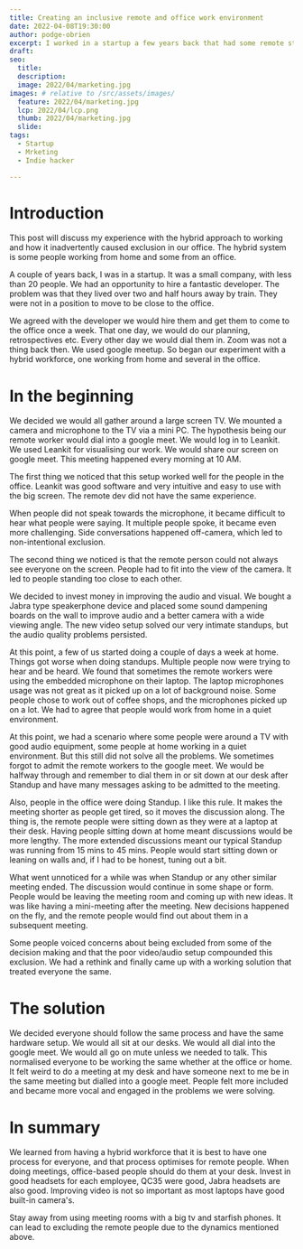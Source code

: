 ```yaml
---
title: Creating an inclusive remote and office work environment
date: 2022-04-08T19:30:00
author: podge-obrien
excerpt: I worked in a startup a few years back that had some remote staff and some onsite staff, this is what we learned from experimenting with inclusion and collaboration 
draft:
seo:
  title:
  description:
  image: 2022/04/marketing.jpg
images: # relative to /src/assets/images/
  feature: 2022/04/marketing.jpg
  lcp: 2022/04/lcp.png
  thumb: 2022/04/marketing.jpg
  slide:
tags:
  - Startup
  - Mrketing
  - Indie hacker

---
```


# Introduction

This post will discuss my experience with the hybrid approach to working and how it inadvertently caused exclusion in our office. The hybrid system is some people working from home and some from an office.

A couple of years back, I was in a startup.
It was a small company, with less than 20 people.
We had an opportunity to hire a fantastic developer.
The problem was that they lived over two and half hours away by train.
They were not in a position to move to be close to the office.

We agreed with the developer we would hire them and get them to come to the office once a week.
That one day, we would do our planning, retrospectives etc.
Every other day we would dial them in. Zoom was not a thing back then. We used google meetup.
So began our experiment with a hybrid workforce, one working from home and several in the office.

# In the beginning

We decided we would all gather around a large screen TV. We mounted a camera and microphone to the TV via a mini PC. The hypothesis being our remote worker would dial into a google meet. We would log in to Leankit. We used Leankit for visualising our work. We would share our screen on google meet. This meeting happened every morning at 10 AM.

The first thing we noticed that this setup worked well for the people in the office. Leankit was good software and very intuitive and easy to use with the big screen.
The remote dev did not have the same experience.

When people did not speak towards the microphone, it became difficult to hear what people were saying.
It multiple people spoke, it became even more challenging.
Side conversations happened off-camera, which led to non-intentional exclusion.

The second thing we noticed is that the remote person could not always see everyone on the screen. People had to fit into the view of the camera. It led to people standing too close to each other.

We decided to invest money in improving the audio and visual. 
We bought a Jabra type speakerphone device and placed some sound dampening boards on the wall to improve audio and a better camera with a wide viewing angle. 
The new video setup solved our very intimate standups, but the audio quality problems persisted.

At this point, a few of us started doing a couple of days a week at home.
Things got worse when doing standups.
Multiple people now were trying to hear and be heard.
We found that sometimes the remote workers were using the embedded microphone on their laptop. The laptop microphones usage was not great as it picked up on a lot of background noise. Some people chose to work out of coffee shops, and the microphones picked up on a lot. We had to agree that people would work from home in a quiet environment.

At this point, we had a  scenario where some people were around a TV with good audio equipment, some people at home working in a quiet environment.
But this still did not solve all the problems. We sometimes forgot to admit the remote workers to the google meet. We would be halfway through and remember to dial them in or sit down at our desk after Standup and have many messages asking to be admitted to the meeting.

Also, people in the office were doing Standup. I like this rule. It makes the meeting shorter as people get tired, so it moves the discussion along. The thing is, the remote people were sitting down as they were at a laptop at their desk. 
Having people sitting down at home meant discussions would be more lengthy. The more extended discussions meant our typical Standup was running from 15 mins to 45 mins.
People would start sitting down or leaning on walls and, if I had to be honest, tuning out a bit.

What went unnoticed for a while was when Standup or any other similar meeting ended. The discussion would continue in some shape or form. People would be leaving the meeting room and coming up with new ideas. It was like having a mini-meeting after the meeting. New decisions happened on the fly, and the remote people would find out about them in a subsequent meeting.

Some people voiced concerns about being excluded from some of the decision making and that the poor video/audio setup compounded this exclusion.
We had a rethink and finally came up with a  working solution that treated everyone the same.

# The solution

We decided everyone should follow the same process and have the same hardware setup.
We would all sit at our desks. 
We would all dial into the google meet. 
We would all go on mute unless we needed to talk.
This normalised everyone to be working the same whether at the office or home.
It felt weird to do a meeting at my desk and have someone next to me be in the same meeting but dialled into a google meet.
People felt more included and became more vocal and engaged in the problems we were solving. 

# In summary
We learned from having a hybrid workforce that it is best to have one process for everyone, and that process optimises for remote people.
When doing meetings, office-based people should do them at your desk.
Invest in good headsets for each employee, QC35 were good, Jabra headsets are also good. 
Improving video is not so important as most laptops have good built-in  camera's.

Stay away from using meeting rooms with a big tv and starfish phones. It can lead to excluding the remote people due to the dynamics mentioned above.
